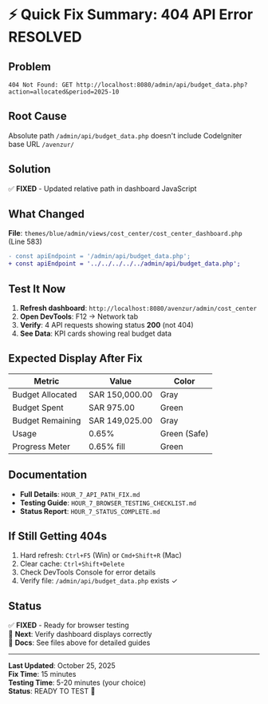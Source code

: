 # ⚡ Quick Fix Summary: 404 API Error RESOLVED

## Problem

```
404 Not Found: GET http://localhost:8080/admin/api/budget_data.php?action=allocated&period=2025-10
```

## Root Cause

Absolute path `/admin/api/budget_data.php` doesn't include CodeIgniter base URL `/avenzur/`

## Solution

✅ **FIXED** - Updated relative path in dashboard JavaScript

## What Changed

**File**: `themes/blue/admin/views/cost_center/cost_center_dashboard.php` (Line 583)

```diff
- const apiEndpoint = '/admin/api/budget_data.php';
+ const apiEndpoint = '../../../../../admin/api/budget_data.php';
```

## Test It Now

1. **Refresh dashboard**: `http://localhost:8080/avenzur/admin/cost_center`
2. **Open DevTools**: F12 → Network tab
3. **Verify**: 4 API requests showing status **200** (not 404)
4. **See Data**: KPI cards showing real budget data

## Expected Display After Fix

| Metric           | Value          | Color        |
| ---------------- | -------------- | ------------ |
| Budget Allocated | SAR 150,000.00 | Gray         |
| Budget Spent     | SAR 975.00     | Green        |
| Budget Remaining | SAR 149,025.00 | Gray         |
| Usage            | 0.65%          | Green (Safe) |
| Progress Meter   | 0.65% fill     | Green        |

## Documentation

- **Full Details**: `HOUR_7_API_PATH_FIX.md`
- **Testing Guide**: `HOUR_7_BROWSER_TESTING_CHECKLIST.md`
- **Status Report**: `HOUR_7_STATUS_COMPLETE.md`

## If Still Getting 404s

1. Hard refresh: `Ctrl+F5` (Win) or `Cmd+Shift+R` (Mac)
2. Clear cache: `Ctrl+Shift+Delete`
3. Check DevTools Console for error details
4. Verify file: `/admin/api/budget_data.php` exists ✓

## Status

✅ **FIXED** - Ready for browser testing  
🎯 **Next**: Verify dashboard displays correctly  
📝 **Docs**: See files above for detailed guides

---

**Last Updated**: October 25, 2025  
**Fix Time**: 15 minutes  
**Testing Time**: 5-20 minutes (your choice)  
**Status**: READY TO TEST 🚀
